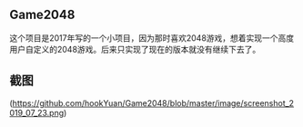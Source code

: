 ## Game2048
这个项目是2017年写的一个小项目，因为那时喜欢2048游戏，想着实现一个高度用户自定义的2048游戏。后来只实现了现在的版本就没有继续下去了。

## 截图
(https://github.com/hookYuan/Game2048/blob/master/image/screenshot_2019_07_23.png)

